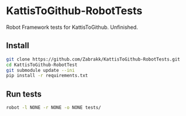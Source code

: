 # KattisToGithub-RobotTests
Robot Framework tests for KattisToGithub. Unfinished.

## Install
```bash
git clone https://github.com/Zabrakk/KattisToGithub-RobotTests.git
cd KattisToGithub-RobotTest
git submodule update --ini
pip install -r requirements.txt
```

## Run tests
```bash
robot -l NONE -r NONE -o NONE tests/
```